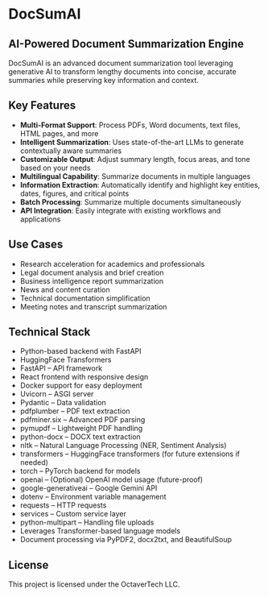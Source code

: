 # DocSumAI

## AI-Powered Document Summarization Engine

DocSumAI is an advanced document summarization tool leveraging generative AI to transform lengthy documents into concise, accurate summaries while preserving key information and context.

## Key Features

- **Multi-Format Support**: Process PDFs, Word documents, text files, HTML pages, and more
- **Intelligent Summarization**: Uses state-of-the-art LLMs to generate contextually aware summaries
- **Customizable Output**: Adjust summary length, focus areas, and tone based on your needs
- **Multilingual Capability**: Summarize documents in multiple languages
- **Information Extraction**: Automatically identify and highlight key entities, dates, figures, and critical points
- **Batch Processing**: Summarize multiple documents simultaneously
- **API Integration**: Easily integrate with existing workflows and applications

## Use Cases

- Research acceleration for academics and professionals
- Legal document analysis and brief creation
- Business intelligence report summarization
- News and content curation
- Technical documentation simplification
- Meeting notes and transcript summarization

## Technical Stack

- Python-based backend with FastAPI
- HuggingFace Transformers
- FastAPI – API framework
- React frontend with responsive design
- Docker support for easy deployment
- Uvicorn – ASGI server
- Pydantic – Data validation
- pdfplumber – PDF text extraction
- pdfminer.six – Advanced PDF parsing
- pymupdf – Lightweight PDF handling
- python-docx – DOCX text extraction
- nltk – Natural Language Processing (NER, Sentiment Analysis)
- transformers – HuggingFace transformers (for future extensions if needed)
- torch – PyTorch backend for models
- openai – (Optional) OpenAI model usage (future-proof)
- google-generativeai – Google Gemini API
- dotenv – Environment variable management
- requests – HTTP requests
- services – Custom service layer
- python-multipart – Handling file uploads
- Leverages Transformer-based language models
- Document processing via PyPDF2, docx2txt, and BeautifulSoup


## License

This project is licensed under the OctaverTech LLC.
